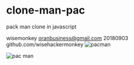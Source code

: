 # clone-man-pac

pack man clone in javascript

wisemonkey
oranbusiness@gmail.com
20180903
github.com/wisehackermonkey
![pacman](http://gametimefun.com/brantford/files/2018/05/pacman.jpg)

![pac man](http://gametimefun.com/brantford/files/2018/05/pacman.jpg)
